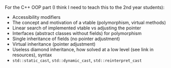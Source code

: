 For the C++ OOP part (I think I need to teach this to the 2nd year students):
- Accessibility modifiers
- The concept and motivation of a vtable (polymorphism, virtual methods)
- Linear search of implemented vtable vs adjusting the pointer
- Interfaces (abstract classes without fields) for polymorphism
- Single inheritance of fields (no pointer adjustment)
- Virtual inheritance (pointer adjustment)
- Useless diamond inheritance, how solved at a low level (see link in resources), syntax
- `std::static_cast`, `std::dynamic_cast`, `std::reinterpret_cast`